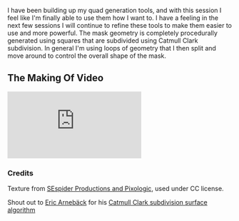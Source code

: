 I have been building up my quad generation tools, and with this session I feel like I'm finally able to use them how I want to. I have a feeling in the next few sessions I will continue to refine these tools to make them easier to use and more powerful. The mask geometry is completely procedurally generated using squares that are subdivided using Catmull Clark subdivision. In general I'm using loops of geometry that I then split and move around to control the overall shape of the mask.

## The Making Of Video

<div><div class='video'><iframe src="https://www.youtube.com/embed/-ZUKeF1k1X0?rel=0" frameborder="0" allowfullscreen></iframe></div></div>

### Credits

Texture from [SEspider Productions and Pixologic](http://sespider.deviantart.com/art/163-FREE-MatCaps-258893793), used under CC license.

Shout out to [Eric Arnebäck](https://github.com/Erkaman) for his [Catmull Clark subdivision surface algorithm](https://github.com/Erkaman/gl-catmull-clark)
